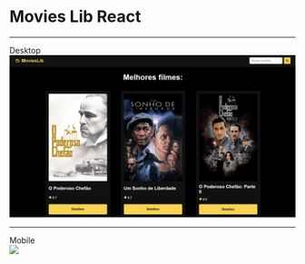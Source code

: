 ﻿# Movies Lib React

<hr/>
Desktop
<img src="https://github.com/rafaelRizzo/moviesLibReact/blob/main/projeto.png"/>

<hr/>
Mobile
<div style="width: 800px; max-height: 500px; margin: 0 auto; overflow: hidden;">
  <img style="width: 425px; max-height: 500px; overflow: hidden;" src="https://github.com/rafaelRizzo/moviesLibReact/blob/main/projeto-mobile.png"/>
</div>

